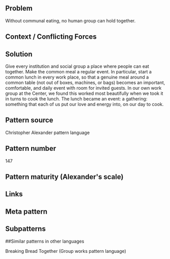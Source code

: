 ## Problem

Without communal eating, no human group can hold together.


## Context / Conflicting Forces


## Solution
Give every institution and social group a place where people can eat together. Make the common meal a regular event. In particular, start a common lunch in every work place, so that a genuine meal around a common table (not out of boxes, machines, or bags) becomes an important, comfortable, and daily event with room for invited guests. In our own work group at the Center, we found this worked most beautifully when we took it in turns to cook the lunch. The lunch became an event: a gathering: something that each of us put our love and energy into, on our day to cook.

## Pattern source
Christopher Alexander pattern language

## Pattern number
147

## Pattern maturity (Alexander's scale)
 
## Links
 
 
## Meta pattern	
 
 
## Subpatterns	
 
 
##Similar patterns in other languages

Breaking Bread Together (Group works pattern language)



